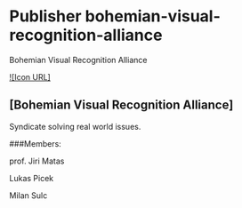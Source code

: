 # Publisher bohemian-visual-recognition-alliance
Bohemian Visual Recognition Alliance

[![Icon URL]](https://drive.google.com/uc?id=13tPTblosZIERFimPVxckNtBZi2xe5r6G)


## [Bohemian Visual Recognition Alliance]

Syndicate solving real world issues.


###Members:

prof. Jiri Matas

Lukas Picek

Milan Sulc





